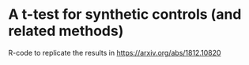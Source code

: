 # A t-test for synthetic controls (and related methods)

R-code to replicate the results in https://arxiv.org/abs/1812.10820


